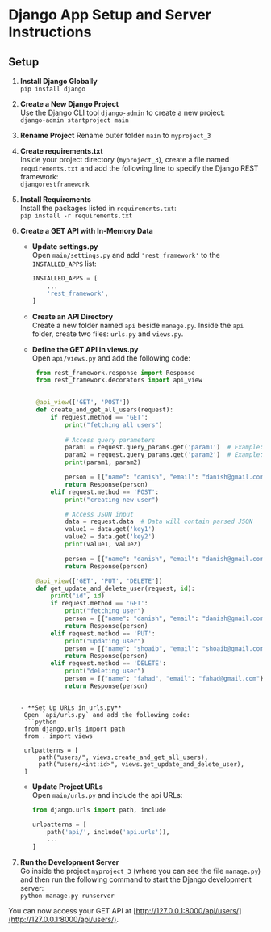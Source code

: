 # Django App Setup and Server Instructions

## Setup

1. **Install Django Globally**  
   `pip install django`

2. **Create a New Django Project**  
   Use the Django CLI tool `django-admin` to create a new project:  
   `django-admin startproject main`

3. **Rename Project**
   Rename outer folder `main` to `myproject_3`

4. **Create requirements.txt**  
   Inside your project directory (`myproject_3`), create a file named `requirements.txt` and add the following line to specify the Django REST framework:  
   `djangorestframework`

5. **Install Requirements**  
   Install the packages listed in `requirements.txt`:  
   `pip install -r requirements.txt`

6. **Create a GET API with In-Memory Data**

   - **Update settings.py**  
     Open `main/settings.py` and add `'rest_framework'` to the `INSTALLED_APPS` list:  
     ```python
     INSTALLED_APPS = [
         ...
         'rest_framework',
     ]
     ```

   - **Create an API Directory**  
     Create a new folder named `api` beside `manage.py`. Inside the `api` folder, create two files: `urls.py` and `views.py`.

   - **Define the GET API in views.py**  
     Open `api/views.py` and add the following code:  
     ```python
      from rest_framework.response import Response
      from rest_framework.decorators import api_view
        

      @api_view(['GET', 'POST'])
      def create_and_get_all_users(request):
          if request.method == 'GET':
              print("fetching all users")
              
              # Access query parameters
              param1 = request.query_params.get('param1')  # Example: /api/persons/?param1=value
              param2 = request.query_params.get('param2')  # Example: /api/persons/?param2=value
              print(param1, param2)

              person = [{"name": "danish", "email": "danish@gmail.com"}]
              return Response(person)
          elif request.method == 'POST':
              print("creating new user")

              # Access JSON input
              data = request.data  # Data will contain parsed JSON
              value1 = data.get('key1')
              value2 = data.get('key2')
              print(value1, value2)

              person = [{"name": "danish", "email": "danish@gmail.com"}, {"name": "fahad", "email": "fahad@gmail.com"}]
              return Response(person)

      @api_view(['GET', 'PUT', 'DELETE'])
      def get_update_and_delete_user(request, id):
          print("id", id)
          if request.method == 'GET':
              print("fetching user")
              person = [{"name": "danish", "email": "danish@gmail.com"}]
              return Response(person)
          elif request.method == 'PUT':
              print("updating user")
              person = [{"name": "shoaib", "email": "shoaib@gmail.com"}, {"name": "fahad", "email": "fahad@gmail.com"}]
              return Response(person)
          elif request.method == 'DELETE':
              print("deleting user")
              person = [{"name": "fahad", "email": "fahad@gmail.com"}]
              return Response(person)
    ```

   - **Set Up URLs in urls.py**  
     Open `api/urls.py` and add the following code:  
     ```python
     from django.urls import path
     from . import views

     urlpatterns = [
         path("users/", views.create_and_get_all_users),
         path("users/<int:id>", views.get_update_and_delete_user),
     ]
     ```

   - **Update Project URLs**  
     Open `main/urls.py` and include the api URLs:  
     ```python
     from django.urls import path, include

     urlpatterns = [
         path('api/', include('api.urls')),
         ...
     ]
     ```

7. **Run the Development Server**  
   Go inside the project `myproject_3` (where you can see the file `manage.py`) and then run the following command to start the Django development server:  
   `python manage.py runserver`

You can now access your GET API at [http://127.0.0.1:8000/api/users/](http://127.0.0.1:8000/api/users/).
